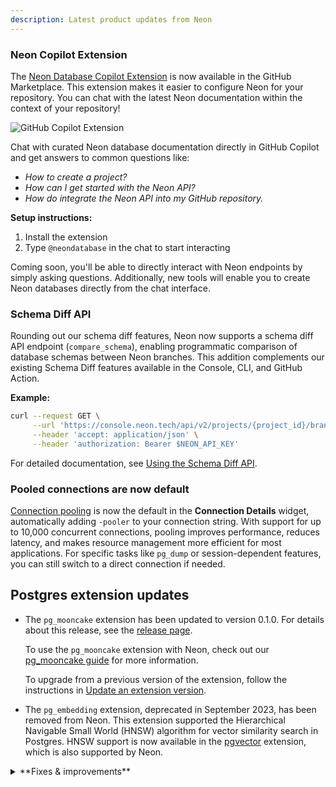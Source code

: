 ```yaml
---
description: Latest product updates from Neon
---
```


### Neon Copilot Extension

The [Neon Database Copilot Extension](https://github.com/marketplace/neon-database) is now available in the GitHub Marketplace. This extension makes it easier to configure Neon for your repository. You can chat with the latest Neon documentation within the context of your repository!

![GitHub Copilot Extension](/docs/relnotes/github_copilot_extension.png)

Chat with curated Neon database documentation directly in GitHub Copilot and get answers to common questions like:

- _How to create a project?_
- _How can I get started with the Neon API?_
- _How do integrate the Neon API into my GitHub repository._

**Setup instructions:**

1. Install the extension
2. Type `@neondatabase` in the chat to start interacting

Coming soon, you'll be able to directly interact with Neon endpoints by simply asking questions. Additionally, new tools will enable you to create Neon databases directly from the chat interface.

### Schema Diff API

Rounding out our schema diff features, Neon now supports a schema diff API endpoint (`compare_schema`), enabling programmatic comparison of database schemas between Neon branches. This addition complements our existing Schema Diff features available in the Console, CLI, and GitHub Action.

**Example:**

```bash shouldWrap
curl --request GET \
     --url 'https://console.neon.tech/api/v2/projects/{project_id}/branches/{branch_id}/compare_schema?base_branch_id={base_branch_id}&db_name={db_name}' \
     --header 'accept: application/json' \
     --header 'authorization: Bearer $NEON_API_KEY'
```

For detailed documentation, see [Using the Schema Diff API](/docs/guides/schema-diff#using-the-neon-api).

### Pooled connections are now default

[Connection pooling](/docs/connect/connection-pooling) is now the default in the **Connection Details** widget, automatically adding `-pooler` to your connection string. With support for up to 10,000 concurrent connections, pooling improves performance, reduces latency, and makes resource management more efficient for most applications. For specific tasks like `pg_dump` or session-dependent features, you can still switch to a direct connection if needed.

## Postgres extension updates

- The `pg_mooncake` extension has been updated to version 0.1.0. For details about this release, see the [release page](https://github.com/Mooncake-Labs/pg_mooncake/releases/tag/v0.1.0).

  To use the `pg_mooncake` extension with Neon, check out our [pg_mooncake guide](https://neon.tech/docs/extensions/pg_mooncake) for more information.

  To upgrade from a previous version of the extension, follow the instructions in [Update an extension version](/docs/extensions/pg-extensions#update-an-extension-version).

- The `pg_embedding` extension, deprecated in September 2023, has been removed from Neon. This extension supported the Hierarchical Navigable Small World (HNSW) algorithm for vector similarity search in Postgres. HNSW support is now available in the [pgvector](/docs/extensions/pgvector) extension, which is also supported by Neon.

<details>

<summary>**Fixes & improvements**</summary>

- **Drizzle Studio update**

  The Drizzle Studio integration that powers the **Tables** page in the Neon Console has been updated. For the latest improvements and fixes, see the [Neon Drizzle Studio Integration Changelog](https://github.com/neondatabase/neon-drizzle-studio-changelog/blob/main/CHANGELOG.md).

- **Console updates**

  - Enhanced pagination controls on the **Branches** page now let you adjust rows per page and skip directly to first/last pages.
  - Billing period dates in the console are now consistently shown in UTC format. Previously, these dates were sometimes shown incorrectly due to timezone conversions.
  - The Datadog integration is now accessible from both the **Integrations** and **Monitoring** pages for all users, with availability based on your plan.
  - The Trust Center is now accessible from the Help Menu **(?)** in the Neon Console. Here you can learn about our security practices and access security documentation.

- **Neon API**

  - The Create project API now defines Postgres 17 as the default version.✨

  - **Increased concurrency limits**. We've increased Neon API operation concurrency limits. Previously, concurrent API operations within a Neon project — such as operations on different branches — could trigger a "project already has running operations" error, where one branch operation would block others. This improvement reduces the need to work around strict concurrency limits. However, we still recommend adding retry functionality to handle rare cases where an API operation fails due to ongoing operations.
  
     This enhancement is available on Neon's Free, Launch, and Scale plans and will soon roll out to all Neon plans. It applies only to the Neon API. In the Neon Console, controls such as buttons that initiate new operations are still briefly disabled until ongoing operations are complete.

  - We’ve added a new API endpoint to help you retrieve the total number of branches in a project. Use the following request to get the branch count for any project:

     ```bash
     GET /api/v2/projects/{project_id}/branches/count
     ```

     Example response:

     ```bash
     {
        "count": 2
     }
     ```

- **Neon CLI**

  The Neon CLI now creates projects with Postgres 17 by default ✨

- **Fixes**

  - Data sizes are now displayed as **kB**, **MB**, **GB** (instead of KiB, MiB, GiB) across our console, docs, and website.
  - Restored the ability for Enterprise customers to set custom scale-to-zero timeout periods.
  - Replaced incorrect "insufficient permissions" message with a loading indicator when Organization admins open a project's **Delete** page.
  - Prevented duplicate installations of the Neon GitHub integration for organizations and personal accounts.

</details>
